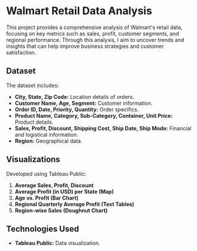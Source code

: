 
# Walmart Retail Data Analysis

This project provides a comprehensive analysis of Walmart's retail data, focusing on key metrics such as sales, profit, customer segments, and regional performance. Through this analysis, I aim to uncover trends and insights that can help improve business strategies and customer satisfaction.

## Dataset

The dataset includes:
- **City, State, Zip Code:** Location details of orders.
- **Customer Name, Age, Segment:** Customer information.
- **Order ID, Date, Priority, Quantity:** Order specifics.
- **Product Name, Category, Sub-Category, Container, Unit Price:** Product details.
- **Sales, Profit, Discount, Shipping Cost, Ship Date, Ship Mode:** Financial and logistical information.
- **Region:** Geographical data.

## Visualizations

Developed using Tableau Public:
1. **Average Sales, Profit, Discount**
2. **Average Profit (in USD) per State (Map)**
3. **Age vs. Profit (Bar Chart)**
4. **Regional Quarterly Average Profit (Text Tables)**
5. **Region-wise Sales (Doughnut Chart)**

## Technologies Used

- **Tableau Public:** Data visualization.

